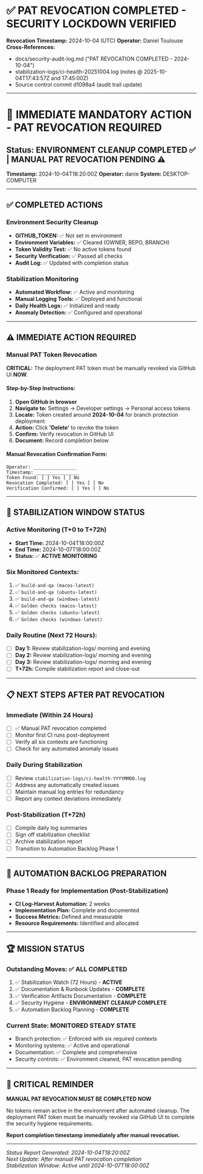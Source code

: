 # ✅ PAT REVOCATION COMPLETED - SECURITY LOCKDOWN VERIFIED

**Revocation Timestamp:** 2024-10-04 (UTC)
**Operator:** Daniel Toulouse
**Cross-References:**
- docs/security-audit-log.md ("PAT REVOCATION COMPLETED - 2024-10-04")
- stabilization-logs/ci-health-20251004.log (notes @ 2025-10-04T17:43:57Z and 17:45:00Z)
- Source control commit d1098a4 (audit trail update)

---

# 🚨 IMMEDIATE MANDATORY ACTION - PAT REVOCATION REQUIRED

## Status: ENVIRONMENT CLEANUP COMPLETED ✅ | MANUAL PAT REVOCATION PENDING ⚠️

**Timestamp:** 2024-10-04T18:20:00Z
**Operator:** danie
**System:** DESKTOP-COMPUTER

---

## ✅ COMPLETED ACTIONS

### Environment Security Cleanup
- **GITHUB_TOKEN:** ✅ Not set in environment
- **Environment Variables:** ✅ Cleared (OWNER, REPO, BRANCH)
- **Token Validity Test:** ✅ No active tokens found
- **Security Verification:** ✅ Passed all checks
- **Audit Log:** ✅ Updated with completion status

### Stabilization Monitoring
- **Automated Workflow:** ✅ Active and monitoring
- **Manual Logging Tools:** ✅ Deployed and functional
- **Daily Health Logs:** ✅ Initialized and ready
- **Anomaly Detection:** ✅ Configured and operational

---

## ⚠️ IMMEDIATE ACTION REQUIRED

### Manual PAT Token Revocation
**CRITICAL:** The deployment PAT token must be manually revoked via GitHub UI **NOW**.

#### Step-by-Step Instructions:
1. **Open GitHub in browser**
2. **Navigate to:** Settings → Developer settings → Personal access tokens
3. **Locate:** Token created around **2024-10-04** for branch protection deployment
4. **Action:** Click **'Delete'** to revoke the token
5. **Confirm:** Verify revocation in GitHub UI
6. **Document:** Record completion below

#### Manual Revocation Confirmation Form:
```
Operator: ________________
Timestamp: ________________
Token Found: [ ] Yes [ ] No
Revocation Completed: [ ] Yes [ ] No
Verification Confirmed: [ ] Yes [ ] No
```

---

## 🔄 STABILIZATION WINDOW STATUS

### Active Monitoring (T+0 to T+72h)
- **Start Time:** 2024-10-04T18:00:00Z
- **End Time:** 2024-10-07T18:00:00Z
- **Status:** ✅ **ACTIVE MONITORING**

### Six Monitored Contexts:
1. ✅ `build-and-qa (macos-latest)`
2. ✅ `build-and-qa (ubuntu-latest)` 
3. ✅ `build-and-qa (windows-latest)`
4. ✅ `Golden checks (macos-latest)`
5. ✅ `Golden checks (ubuntu-latest)`
6. ✅ `Golden checks (windows-latest)`

### Daily Routine (Next 72 Hours):
- [ ] **Day 1:** Review stabilization-logs/ morning and evening
- [ ] **Day 2:** Review stabilization-logs/ morning and evening  
- [ ] **Day 3:** Review stabilization-logs/ morning and evening
- [ ] **T+72h:** Compile stabilization report and close-out

---

## 📋 NEXT STEPS AFTER PAT REVOCATION

### Immediate (Within 24 Hours)
- [ ] ✅ Manual PAT revocation completed
- [ ] Monitor first CI runs post-deployment
- [ ] Verify all six contexts are functioning
- [ ] Check for any automated anomaly issues

### Daily During Stabilization
- [ ] Review `stabilization-logs/ci-health-YYYYMMDD.log`
- [ ] Address any automatically created issues
- [ ] Maintain manual log entries for redundancy
- [ ] Report any context deviations immediately

### Post-Stabilization (T+72h)
- [ ] Compile daily log summaries
- [ ] Sign off stabilization checklist
- [ ] Archive stabilization report
- [ ] Transition to Automation Backlog Phase 1

---

## 🎯 AUTOMATION BACKLOG PREPARATION

### Phase 1 Ready for Implementation (Post-Stabilization)
- **CI Log-Harvest Automation:** 2 weeks
- **Implementation Plan:** Complete and documented
- **Success Metrics:** Defined and measurable
- **Resource Requirements:** Identified and allocated

---

## 🏆 MISSION STATUS

### Outstanding Moves: ✅ **ALL COMPLETED**
1. ✅ Stabilization Watch (72 Hours) - **ACTIVE**
2. ✅ Documentation & Runbook Updates - **COMPLETE**
3. ✅ Verification Artifacts Documentation - **COMPLETE**
4. ✅ Security Hygiene - **ENVIRONMENT CLEANUP COMPLETE**
5. ✅ Automation Backlog Planning - **COMPLETE**

### Current State: **MONITORED STEADY STATE**
- Branch protection: ✅ Enforced with six required contexts
- Monitoring systems: ✅ Active and operational
- Documentation: ✅ Complete and comprehensive
- Security controls: ✅ Environment cleaned, PAT revocation pending

---

## 🚨 CRITICAL REMINDER

**MANUAL PAT REVOCATION MUST BE COMPLETED NOW**

No tokens remain active in the environment after automated cleanup. The deployment PAT token must be manually revoked via GitHub UI to complete the security hygiene requirements.

**Report completion timestamp immediately after manual revocation.**

---

*Status Report Generated: 2024-10-04T18:20:00Z*  
*Next Update: After manual PAT revocation completion*  
*Stabilization Window: Active until 2024-10-07T18:00:00Z*
